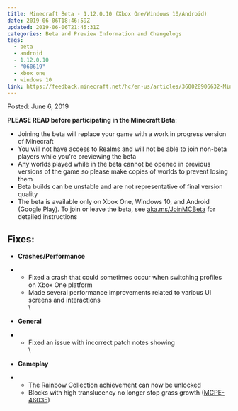 ```yaml
---
title: Minecraft Beta - 1.12.0.10 (Xbox One/Windows 10/Android)
date: 2019-06-06T18:46:59Z
updated: 2019-06-06T21:45:31Z
categories: Beta and Preview Information and Changelogs
tags:
  - beta
  - android
  - 1.12.0.10
  - "060619"
  - xbox one
  - windows 10
link: https://feedback.minecraft.net/hc/en-us/articles/360028906632-Minecraft-Beta-1-12-0-10-Xbox-One-Windows-10-Android-
---
```


Posted: June 6, 2019

**PLEASE READ before participating in the Minecraft Beta**:

-   Joining the beta will replace your game with a work in progress version of Minecraft
-   You will not have access to Realms and will not be able to join non-beta players while you\'re previewing the beta
-   Any worlds played while in the beta cannot be opened in previous versions of the game so please make copies of worlds to prevent losing them
-   Beta builds can be unstable and are not representative of final version quality
-   The beta is available only on Xbox One, Windows 10, and Android (Google Play). To join or leave the beta, see [aka.ms/JoinMCBeta](https://aka.ms/JoinMCBeta) for detailed instructions 

## **Fixes:**

-   **Crashes/Performance**

-   -   Fixed a crash that could sometimes occur when switching profiles on Xbox One platform
    -   Made several performance improvements related to various UI screens and interactions\
        \

-   **General**

-   -   Fixed an issue with incorrect patch notes showing\
        \

-   **Gameplay**

-   -   The Rainbow Collection achievement can now be unlocked
    -   Blocks with high translucency no longer stop grass growth ([MCPE-46035](https://bugs.mojang.com/browse/MCPE-46035))
